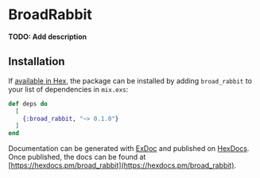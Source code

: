 # BroadRabbit

**TODO: Add description**

## Installation

If [available in Hex](https://hex.pm/docs/publish), the package can be installed
by adding `broad_rabbit` to your list of dependencies in `mix.exs`:

```elixir
def deps do
  [
    {:broad_rabbit, "~> 0.1.0"}
  ]
end
```

Documentation can be generated with [ExDoc](https://github.com/elixir-lang/ex_doc)
and published on [HexDocs](https://hexdocs.pm). Once published, the docs can
be found at [https://hexdocs.pm/broad_rabbit](https://hexdocs.pm/broad_rabbit).

